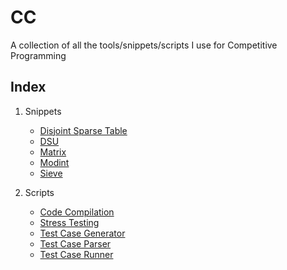 # CC
A collection of all the tools/snippets/scripts I use for Competitive Programming

Index
-----

1. Snippets
    * [Disjoint Sparse Table](/Snippets/disjointSparseTable.cpp)
    * [DSU](/Snippets/dsu.cpp)
    * [Matrix](/Snippets/matrix.cpp)
    * [Modint](/Snippets/modint.cpp)
    * [Sieve](/Snippets/sieve.cpp)

2. Scripts
    * [Code Compilation](/Scripts/compile.py)
    * [Stress Testing](/Scripts/stress_test.sh)
    * [Test Case Generator](/Scripts/gen.py)
    * [Test Case Parser](/Scripts/parse.py)
    * [Test Case Runner](/Scripts/run.py)